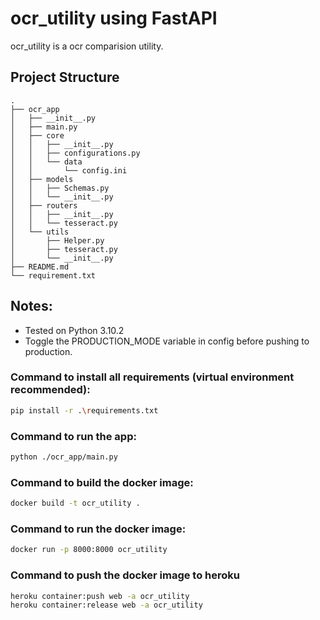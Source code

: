 # ocr_utility using FastAPI

ocr_utility is a ocr comparision utility.

## Project Structure

```
.
├── ocr_app
│   ├── __init__.py
│   ├── main.py
│   ├── core
│   │   ├── __init__.py
│   │   ├── configurations.py
│   │   └── data
│   │       └── config.ini
│   ├── models
│   │   ├── Schemas.py
│   │   └── __init__.py
│   ├── routers
│   │   ├── __init__.py
│   │   └── tesseract.py
│   └── utils
│       ├── Helper.py
│       ├── tesseract.py
│       └── __init__.py
├── README.md
└── requirement.txt
```

## Notes:

- Tested on Python 3.10.2
- Toggle the PRODUCTION_MODE variable in config before pushing to production.

### Command to install all requirements (virtual environment recommended):

```sh
pip install -r .\requirements.txt
```

### Command to run the app:

```sh
python ./ocr_app/main.py
```

### Command to build the docker image:

```sh
docker build -t ocr_utility .
```

### Command to run the docker image:

```sh
docker run -p 8000:8000 ocr_utility
```

### Command to push the docker image to heroku

```sh
heroku container:push web -a ocr_utility
heroku container:release web -a ocr_utility
```
